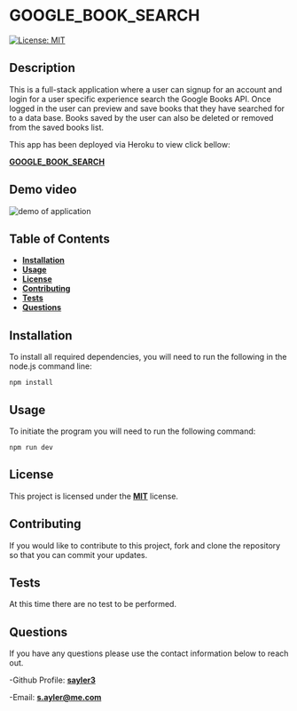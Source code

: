 # GOOGLE_BOOK_SEARCH

[![License: MIT](https://img.shields.io/badge/License-MIT-yellow.svg)](https://opensource.org/licenses/MIT)

## Description

This is a full-stack application where a user can signup for an account and login for a user specific experience search the Google Books API. Once logged in the user can preview and save books that they have searched for to a data base. Books saved by the user can also be deleted or removed from the saved books list.

This app has been deployed via Heroku to view click bellow:

[**GOOGLE_BOOK_SEARCH**](https://google-book-search-sa.herokuapp.com/login)

## Demo video

![demo of application]()

## Table of Contents

- [**Installation**](#installation)
- [**Usage**](#usage)
- [**License**](#license)
- [**Contributing**](#contributing)
- [**Tests**](#tests)
- [**Questions**](#questions)

## Installation

To install all required dependencies, you will need to run the following in the node.js command line:

```
npm install
```

## Usage

To initiate the program you will need to run the following command:

```
npm run dev
```

## License

This project is licensed under the [**MIT**](https://opensource.org/licenses/MIT) license.

## Contributing

If you would like to contribute to this project, fork and clone the repository so that you can commit your updates.

## Tests

At this time there are no test to be performed.

## Questions

If you have any questions please use the contact information below to reach out.

-Github Profile: [**sayler3**](https://github.com/sayler3)

-Email: **s.ayler@me.com**
